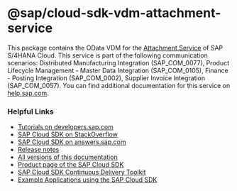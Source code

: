 # @sap/cloud-sdk-vdm-attachment-service

This package contains the OData VDM for the [Attachment Service](https://api.sap.com/api/API_CV_ATTACHMENT_SRV) of SAP S/4HANA Cloud.
This service is part of the following communication scenarios: Distributed Manufacturing Integration (SAP_COM_0077), Product Lifecycle Management - Master Data Integration (SAP_COM_0105), Finance - Posting Integration (SAP_COM_0002), Supplier Invoice Integration (SAP_COM_0057).
You can find additional documentation for this service on [help.sap.com](https://help.sap.com/viewer/243e3966d3664ad9adaebe084815d897/latest/en-US/2e1be0a60d08400b8e4b1f6b57140a28.html).

### Helpful Links

- [Tutorials on developers.sap.com](https://developers.sap.com/tutorial-navigator.html?tag=products:technology-platform/sap-cloud-sdk/sap-cloud-sdk&tag=topic:javascript)
- [SAP Cloud SDK on StackOverflow](https://stackoverflow.com/questions/tagged/sap-cloud-sdk?tab=Newest)
- [SAP Cloud SDK on answers.sap.com](https://answers.sap.com/tags/73555000100800000895)
- [Release notes](https://help.sap.com/doc/2324e9c3b28748a4ae2ad08166d77675/1.0/en-US/js-index.html)
- [All versions of this documentation](https://help.sap.com/viewer/product/SAP_CLOUD_SDK/1.0/en-US)
- [Product page of the SAP Cloud SDK](https://developers.sap.com/topics/cloud-sdk.html)
- [SAP Cloud SDK Continuous Delivery Toolkit](https://github.com/SAP/cloud-s4-sdk-pipeline)
- [Example Applications using the SAP Cloud SDK](https://github.com/SAP/cloud-s4-sdk-examples)
